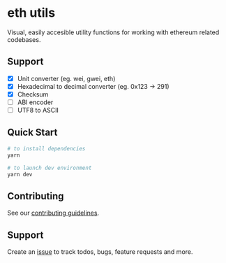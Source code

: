 # eth utils

Visual, easily accesible utility functions for working with ethereum related codebases.

## Support

- [x] Unit converter (eg. wei, gwei, eth)
- [x] Hexadecimal to decimal converter (eg. 0x123 -> 291)
- [x] Checksum
- [ ] ABI encoder
- [ ] UTF8 to ASCII

## Quick Start

```bash
# to install dependencies
yarn

# to launch dev environment
yarn dev

```

## Contributing

See our [contributing guidelines](./CONTRIBUTING.md).

## Support

Create an [issue](https://github.com/geist-org/geist-ui/issues/new/choose) to track todos, bugs, feature requests and more.
